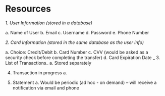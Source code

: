 # Resources

_1.	User Information (stored in a database)_

a.	Name of User
b.	Email
c.	Username
d.	Password
e.	Phone Number

_2.	Card Information (stored in the same database as the user info)_

a.	Choice: Credit/Debit
b.	Card Number
c.	CVV (would be asked as a security check before completing the transfer)
d.	Card Expiration Date
_
3.	List of Transactions_
a.	Stored separately 

4.	Transaction in progress
a.	

5.	Statement
a.	Would be periodic (ad hoc - on demand) – will receive a notification via email and phone
